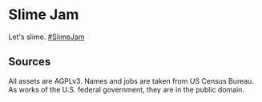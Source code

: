 # Slime Jam
Let's slime. [#SlimeJam](https://itch.io/jam/slime-studio-jam)

## Sources
All assets are AGPLv3. Names and jobs are taken from US Census Bureau. As works of the U.S. federal government, they are in the public domain. 